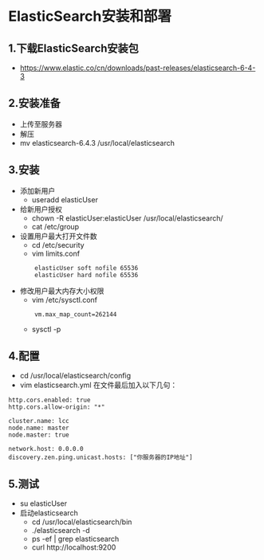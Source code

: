 # ElasticSearch安装和部署

## 1.下载ElasticSearch安装包
 + https://www.elastic.co/cn/downloads/past-releases/elasticsearch-6-4-3

## 2.安装准备
+ 上传至服务器
+ 解压
+ mv elasticsearch-6.4.3 /usr/local/elasticsearch

## 3.安装
+ 添加新用户
    + useradd elasticUser
+ 给新用户授权
    + chown -R elasticUser:elasticUser /usr/local/elasticsearch/
    + cat /etc/group
+ 设置用户最大打开文件数
    + cd /etc/security
    + vim limits.conf
    ~~~
        elasticUser soft nofile 65536
        elasticUser hard nofile 65536
    ~~~
+ 修改用户最大内存大小权限
    + vim /etc/sysctl.conf
    ~~~
        vm.max_map_count=262144
    ~~~
    + sysctl -p

## 4.配置
+ cd /usr/local/elasticsearch/config
+ vim elasticsearch.yml
在文件最后加入以下几句：
~~~
http.cors.enabled: true
http.cors.allow-origin: "*"
 
cluster.name: lcc
node.name: master
node.master: true
 
network.host: 0.0.0.0
discovery.zen.ping.unicast.hosts: ["你服务器的IP地址"]
~~~

## 5.测试
+ su elasticUser
+ 启动elasticsearch
    + cd /usr/local/elasticsearch/bin
    + ./elasticsearch -d
    + ps -ef | grep elasticsearch
    + curl http://localhost:9200
